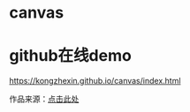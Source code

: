 # canvas


# github在线demo
https://kongzhexin.github.io/canvas/index.html




作品来源：[点击此处](https://github.com/hongguancheng/romantic-words)